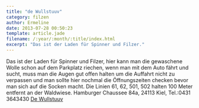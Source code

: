 ```yaml
---
title: "de Wullstuuv"
category: filzen
author: Ermeline
date: 2013-07-28 00:50:23
template: article.jade
filename: /:year/:month/:title/index.html
excerpt: "Das ist der Laden für Spinner und Filzer."
---
```


Das ist der Laden für Spinner und Filzer, hier kann man die gewaschene Wolle schon auf dem Parkplatz riechen, wenn man mit dem Auto fährt und sucht, muss man die Augen gut offen halten um die Auffahrt nicht zu verpassen und man sollte hier nochmal die Öffnungszeiten checken bevor man sich auf die Socken macht. Die Linien 61, 62, 501, 502 halten 100 Meter entfernt an der Waldwiese. 
Hamburger Chaussee 84a, 24113 Kiel, Tel.:0431 3643430
[De Wullstuuv](http://www.dewullstuuv.de/shop/)
